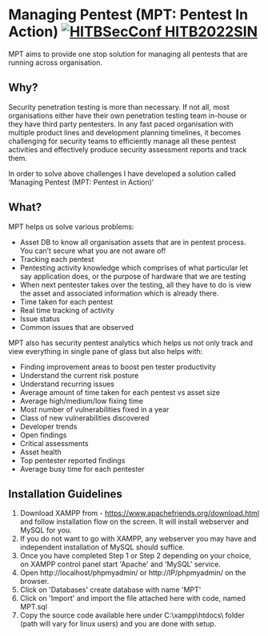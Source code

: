 # Managing Pentest (MPT: Pentest In Action) [![HITBSecConf HITB2022SIN](https://img.shields.io/badge/HITBSecConf-HITB2022SIN-blue?style=flat)](https://conference.hitb.org/hitbsecconf2022sin/session/mpt-pentest-in-action/)

MPT aims to provide one stop solution for managing all pentests that are running across organisation.

## Why?
Security penetration testing is more than necessary. If not all, most organisations either have their own penetration testing team in-house or they have third party pentesters. In any fast paced organisation with multiple product lines and development planning timelines, it becomes challenging for security teams to efficiently manage all these pentest activities and effectively produce security assessment reports and track them.

In order to solve above challenges I have developed a solution called ‘Managing Pentest (MPT: Pentest in Action)’

## What?

MPT helps us solve various problems:

- Asset DB to know all organisation assets that are in pentest process. You can’t secure what you are not aware of!
- Tracking each pentest
- Pentesting activity knowledge which comprises of what particular let say application does, or the purpose of hardware that we are testing
- When next pentester takes over the testing, all they have to do is view the asset and associated information which is already there.
- Time taken for each pentest
- Real time tracking of activity
- Issue status
- Common issues that are observed

MPT also has security pentest analytics which helps us not only track and view everything in single pane of glass but also helps with:

- Finding improvement areas to boost pen tester productivity
- Understand the current risk posture
- Understand recurring issues
- Average amount of time taken for each pentest vs asset size
- Average high/medium/low fixing time
- Most number of vulnerabilities fixed in a year
- Class of new vulnerabilities discovered
- Developer trends
- Open findings
- Critical assessments
- Asset health
- Top pentester reported findings
- Average busy time for each pentester

## Installation Guidelines

1. Download XAMPP from - https://www.apachefriends.org/download.html and follow installation flow on the screen. It will install webserver and MySQL for you.
2. If you do not want to go with XAMPP, any webserver you may have and independent installation of MySQL should suffice.
3. Once you have completed Step 1 or Step 2 depending on your choice, on XAMPP control panel start 'Apache' and 'MySQL' service.
4. Open http://localhost/phpmyadmin/ or http://IP/phpmyadmin/ on the browser.
5. Click on 'Databases' create database with name 'MPT'
6. Click on 'Import' and import the file attached here with code, named MPT.sql
7. Copy the source code available here under C:\xampp\htdocs\ folder (path will vary for linux users) and you are done with setup. 
